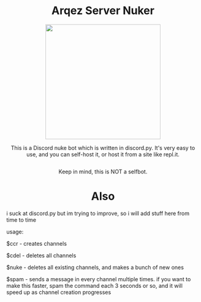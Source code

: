 <h1 align="center">Arqez Server Nuker</h1>
<p align="center"><img src="https://cdn.discordapp.com/attachments/813736191416598560/814784652186353704/nino4_cropped.gif" height=300></p>
<p align="center">
	<h7>This is a Discord nuke bot which is written in discord.py. It's very easy to use, and you can self-host it, or host it from a site like repl.it.</h7>
</p>
<p align="center"><img src=""></p>
<p align="center">
	<h7>Keep in mind, this is NOT a selfbot.</h7>
</p>

</p>
<h1 align="center">Also</h1>
<p>i suck at discord.py but im trying to improve, so i will add stuff here from time to time</p>

usage:

$ccr - creates channels

$cdel - deletes all channels

$nuke - deletes all existing channels, and makes a bunch of new ones

$spam - sends a message in every channel multiple times. if you want to make this faster, spam the command each 3 seconds or so, and it will speed up as channel creation progresses
